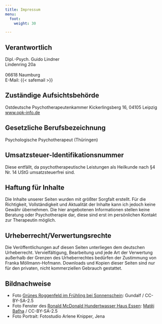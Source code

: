 ```yaml
---
title: Impressum
menu:
  foot:
    weight: 30

---
```

## Verantwortlich ##
Dipl.-Psych. Guido Lindner\
Lindenring 20a\
\
06618 Naumburg\
E-Mail: {{< safemail >}}

## Zuständige Aufsichtsbehörde ##
Ostdeutsche Psychotherapeutenkammer
Kickerlingsberg 16, 04105 Leipzig
www.opk-info.de

## Gesetzliche Berufsbezeichnung ##
Psychologische Psychotherapeut (Thüringen)

## Umsatzsteuer-Identifikationsnummer ##
Diese entfällt, da psychotherapeutische Leistungen als Heilkunde nach §4 Nr. 14 UStG umsatzsteuerfrei sind.

## Haftung für Inhalte ##
Die Inhalte unserer Seiten wurden mit größter Sorgfalt erstellt. Für die Richtigkeit, Vollständigkeit und Aktualität der Inhalte kann ich jedoch keine Gewähr übernehmen. Die hier angebotenen Informationen stellen keine Beratung oder Psychotherapie dar, diese sind erst im persönlichen Kontakt zur Therapeutin möglich.

## Urheberrecht/Verwertungsrechte ##
Die Veröffentlichungen auf diesen Seiten unterliegen dem deutschen Urheberrecht. Vervielfältigung, Bearbeitung und jede Art der Verwertung außerhalb der Grenzen des Urheberrechtes bedürfen der Zustimmung von Franka Möllmann-Hofmann. Downloads und Kopien dieser Seiten sind nur für den privaten, nicht kommerziellen Gebrauch gestattet.

## Bildnachweise ##
* Foto [Grünes Roggenfeld im Frühling bei Sonnenschein](https://de.wikipedia.org/wiki/Datei:Roggenfeld_mit_Himmel.jpg): Gundalf / CC-BY-SA-2.5
* Foto Fenster des [Ronald McDonald Hundertwasser Haus Essen](https://commons.wikimedia.org/wiki/File:Ronald_McDonalds_house_in_Grugapark_(Essen)_5.jpg): [Matěj Baťha](https://commons.wikimedia.org/wiki/User:Jedudedek) / CC-BY-SA-2.5
* Foto Portrait: Fotostudio Arlene Knipper, Jena
